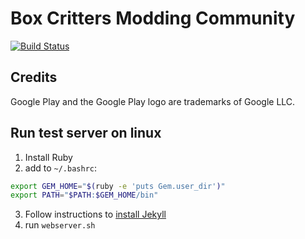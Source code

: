 # Box Critters Modding Community
[![Build Status](https://travis-ci.com/boxcritters/boxcrittersmods.ga.svg?branch=master)](https://travis-ci.com/boxcritters/boxcrittersmods.ga)

## Credits
Google Play and the Google Play logo are trademarks of Google LLC.

## Run test server on linux

1. Install Ruby
2. add to `~/.bashrc`:
```sh
export GEM_HOME="$(ruby -e 'puts Gem.user_dir')"
export PATH="$PATH:$GEM_HOME/bin"
```
3. Follow instructions to [install Jekyll](https://jekyllrb.com/docs/installation/)
4. run `webserver.sh`